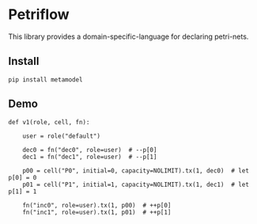 # Petriflow


This library provides a domain-specific-language for declaring petri-nets.


## Install

`pip install metamodel`


## Demo

```
def v1(role, cell, fn):

    user = role("default")

    dec0 = fn("dec0", role=user)  # --p[0]
    dec1 = fn("dec1", role=user)  # --p[1]

    p00 = cell("P0", initial=0, capacity=NOLIMIT).tx(1, dec0)  # let p[0] = 0
    p01 = cell("P1", initial=1, capacity=NOLIMIT).tx(1, dec1)  # let p[1] = 1

    fn("inc0", role=user).tx(1, p00)  # ++p[0]
    fn("inc1", role=user).tx(1, p01)  # ++p[1]
```
